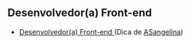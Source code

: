 ## Desenvolvedor(a) Front-end

- [Desenvolvedor(a) Front-end ](https://jota.inhire.app/vagas/4c2775be-9535-4ff2-b0e3-d0eb8bf517cb/desenvolvedora-front-end)(Dica de [ASangelina](https://github.com/ASangelina))